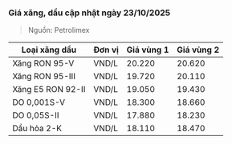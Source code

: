 
### Giá xăng, dầu cập nhật ngày 23/10/2025
> Nguồn: Petrolimex

| Loại xăng dầu     | Đơn vị | Giá vùng 1 | Giá vùng 2 |
|-------------------|--------|------------|------------|
| Xăng RON 95-V     | VND/L  |     20.220 |     20.620 |
| Xăng RON 95-III   | VND/L  |     19.720 |     20.110 |
| Xăng E5 RON 92-II | VND/L  |     19.050 |     19.430 |
| DO 0,001S-V       | VND/L  |     18.300 |     18.660 |
| DO 0,05S-II       | VND/L  |     17.880 |     18.230 |
| Dầu hỏa 2-K       | VND/L  |     18.110 |     18.470 |
